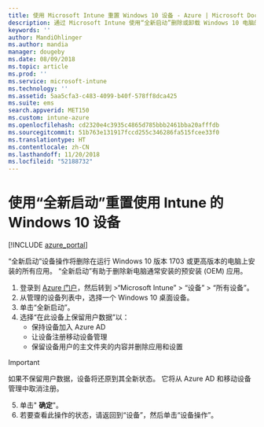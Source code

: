 ```yaml
---
title: 使用 Microsoft Intune 重置 Windows 10 设备 - Azure | Microsoft Docs
description: 通过 Microsoft Intune 使用“全新启动”删除或卸载 Windows 10 电脑的应用。
keywords: ''
author: MandiOhlinger
ms.author: mandia
manager: dougeby
ms.date: 08/09/2018
ms.topic: article
ms.prod: ''
ms.service: microsoft-intune
ms.technology: ''
ms.assetid: 5aa5cfa3-c483-4099-b40f-578ff8dca425
ms.suite: ems
search.appverid: MET150
ms.custom: intune-azure
ms.openlocfilehash: cd2320e4c3935c4865d785bbb2461bba20afffdb
ms.sourcegitcommit: 51b763e131917fccd255c346286fa515fcee33f0
ms.translationtype: HT
ms.contentlocale: zh-CN
ms.lasthandoff: 11/20/2018
ms.locfileid: "52188732"
---
```

# <a name="use-fresh-start-to-reset-windows-10-devices-with-intune"></a>使用“全新启动”重置使用 Intune 的 Windows 10 设备


[!INCLUDE [azure_portal](./includes/azure_portal.md)]

“全新启动”设备操作将删除在运行 Windows 10 版本 1703 或更高版本的电脑上安装的所有应用。 “全新启动”有助于删除新电脑通常安装的预安装 (OEM) 应用。  

1. 登录到 [Azure 门户](https://portal.azure.com)，然后转到 >“Microsoft Intune” > “设备” > “所有设备”。
2. 从管理的设备列表中，选择一个 Windows 10 桌面设备。
3. 单击“全新启动”。 
4. 选择“在此设备上保留用户数据”以：
   * 保持设备加入 Azure AD
    * 让设备注册移动设备管理 
    * 保留设备用户的主文件夹的内容并删除应用和设置  
  > [!IMPORTANT]
 > 如果不保留用户数据，设备将还原到其全新状态。 它将从 Azure AD 和移动设备管理中取消注册。 
 
5. 单击" **确定**"。   
6. 若要查看此操作的状态，请返回到“设备”，然后单击“设备操作”。  
